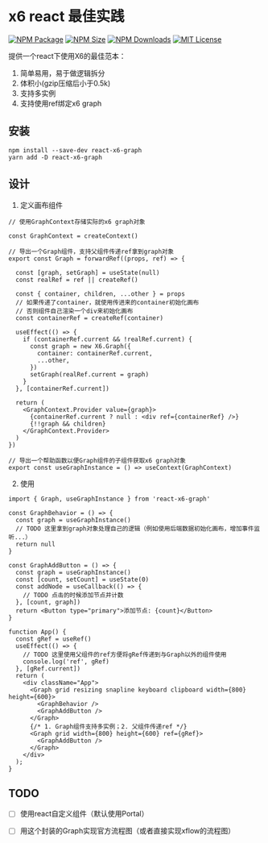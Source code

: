 # x6 react 最佳实践
<a href="https://www.npmjs.com/package/react-x6-graph"><img alt="NPM Package" src="https://img.shields.io/npm/v/react-x6-graph.svg?style=flat-square"></a>
<a href="https://www.npmjs.com/package/react-x6-graph"><img alt="NPM Size" src="https://img.shields.io/bundlephobia/minzip/react-x6-graph"></a>
<a href="https://www.npmjs.com/package/react-x6-graph"><img alt="NPM Downloads" src="https://img.shields.io/npm/dm/react-x6-graph?logo=npm&style=flat-square"></a>
<a href="/LICENSE"><img src="https://img.shields.io/github/license/lloydzhou/antv-x6-react-practice?style=flat-square" alt="MIT License"></a>

提供一个react下使用X6的最佳范本：
1. 简单易用，易于做逻辑拆分
2. 体积小(gzip压缩后小于0.5k)
3. 支持多实例
4. 支持使用ref绑定x6 graph

## 安装
```
npm install --save-dev react-x6-graph
yarn add -D react-x6-graph
```

## 设计
1. 定义画布组件
```
// 使用GraphContext存储实际的x6 graph对象

const GraphContext = createContext()

// 导出一个Graph组件，支持父组件传递ref拿到graph对象
export const Graph = forwardRef((props, ref) => {

  const [graph, setGraph] = useState(null)
  const realRef = ref || createRef()

  const { container, children, ...other } = props
  // 如果传递了container，就使用传进来的container初始化画布
  // 否则组件自己渲染一个div来初始化画布
  const containerRef = createRef(container)

  useEffect(() => {
    if (containerRef.current && !realRef.current) {
      const graph = new X6.Graph({
        container: containerRef.current,
        ...other,
      })
      setGraph(realRef.current = graph)
    }
  }, [containerRef.current])

  return (
    <GraphContext.Provider value={graph}>
      {containerRef.current ? null : <div ref={containerRef} />}
      {!!graph && children}
    </GraphContext.Provider>
  )
})

// 导出一个帮助函数以便Graph组件的子组件获取x6 graph对象
export const useGraphInstance = () => useContext(GraphContext)
```

2. 使用
```
import { Graph, useGraphInstance } from 'react-x6-graph'

const GraphBehavior = () => {
  const graph = useGraphInstance()
  // TODO 这里拿到graph对象处理自己的逻辑（例如使用后端数据初始化画布，增加事件监听...）
  return null
}

const GraphAddButton = () => {
  const graph = useGraphInstance()
  const [count, setCount] = useState(0)
  const addNode = useCallback(() => {
    // TODO 点击的时候添加节点并计数
  }, [count, graph])
  return <Button type="primary">添加节点: {count}</Button>
}

function App() {
  const gRef = useRef()
  useEffect(() => {
    // TODO 这里使用父组件的ref方便将gRef传递到与Graph以外的组件使用
    console.log('ref', gRef)
  }, [gRef.current])
  return (
    <div className="App">
      <Graph grid resizing snapline keyboard clipboard width={800} height={600}>
        <GraphBehavior />
        <GraphAddButton />
      </Graph>
      {/* 1. Graph组件支持多实例；2. 父组件传递ref */}
      <Graph grid width={800} height={600} ref={gRef}>
        <GraphAddButton />
      </Graph>
    </div>
  );
}
```


## TODO
- [ ] 使用react自定义组件（默认使用Portal）
- [ ] 用这个封装的Graph实现官方流程图（或者直接实现xflow的流程图）

